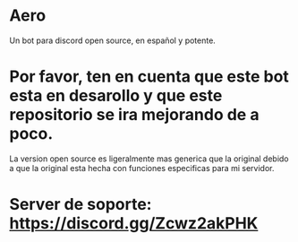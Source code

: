 # Aero
Un bot para discord open source, en español y potente.

# Por favor, ten en cuenta que este bot esta en desarollo y que este repositorio se ira mejorando de a poco.
La version open source es ligeralmente mas generica que la original debido a que la original esta hecha con funciones especificas para mi servidor.

# Server de soporte: https://discord.gg/Zcwz2akPHK

